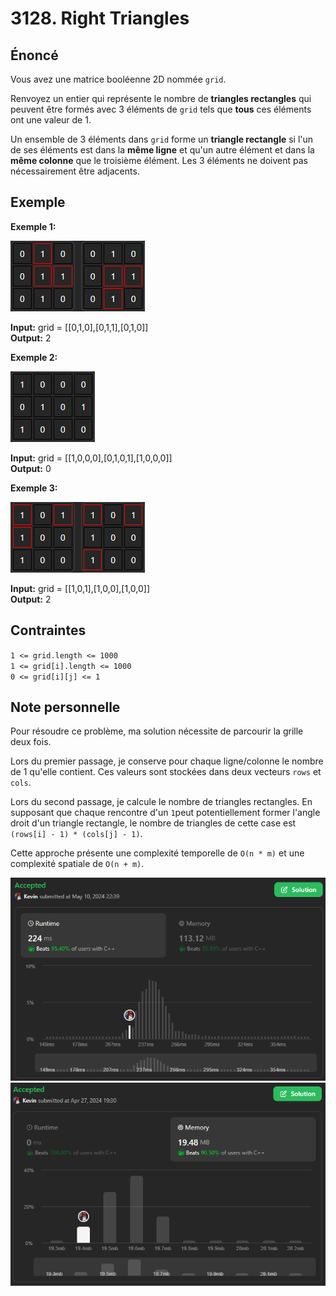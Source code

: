 # 3128. Right Triangles

## Énoncé

Vous avez une matrice booléenne 2D nommée `grid`.

Renvoyez un entier qui représente le nombre de **triangles rectangles** qui peuvent être formés avec 3 éléments de `grid` tels que **tous** ces éléments ont une valeur de 1.

Un ensemble de 3 éléments dans `grid` forme un **triangle rectangle** si l'un de ses éléments est dans la **même ligne** et qu'un autre élément et dans la **même colonne** que le troisième élément. Les 3 éléments ne doivent pas nécessairement être adjacents.

## Exemple

**Exemple 1:**

<img src="./imgs/img1.png"/>

**Input:** grid = [[0,1,0],[0,1,1],[0,1,0]]  
**Output:** 2

**Exemple 2:**

<img src="./imgs/img2.png"/>

**Input:** grid = [[1,0,0,0],[0,1,0,1],[1,0,0,0]]  
**Output:** 0

**Exemple 3:**

<img src="./imgs/img3.png"/>

**Input:** grid = [[1,0,1],[1,0,0],[1,0,0]]  
**Output:** 2

## Contraintes

`1 <= grid.length <= 1000`  
`1 <= grid[i].length <= 1000`  
`0 <= grid[i][j] <= 1`

## Note personnelle

Pour résoudre ce problème, ma solution nécessite de parcourir la grille deux fois.

Lors du premier passage, je conserve pour chaque ligne/colonne le nombre de 1 qu'elle contient. Ces valeurs sont stockées dans deux vecteurs `rows` et `cols`.

Lors du second passage, je calcule le nombre de triangles rectangles. En supposant que chaque rencontre d'un `1`peut potentiellement former l'angle droit d'un triangle rectangle, le nombre de triangles de cette case est `(rows[i] - 1) * (cols[j] - 1)`.

Cette approche présente une complexité temporelle de `O(n * m)` et une complexité spatiale de `O(n + m)`.

<img src="./imgs/runtime.png"/>
<img src="./imgs/memory.png"/>
